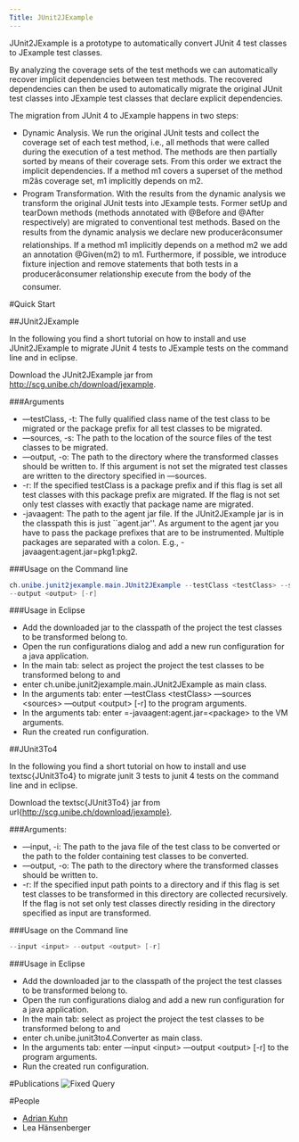 ```yaml
---
Title: JUnit2JExample
---
```


JUnit2JExample is a prototype to automatically convert JUnit 4 test classes to JExample test classes.

By analyzing the coverage sets of the test methods we can automatically recover implicit dependencies between test methods. The recovered dependencies can then be used to automatically migrate the original JUnit test classes into JExample test classes that declare explicit dependencies.

The migration from JUnit 4 to JExample happens in two steps:

-  Dynamic Analysis. We run the original JUnit tests and collect the coverage set of each test method, i.e., all methods that were called during the execution of a test method. The methods are then partially sorted by means of their coverage sets. From this order we extract the implicit dependencies. If a method m1 covers a superset of the method m2âs coverage set, m1 implicitly depends on m2.
-  Program Transformation. With the results from the dynamic analysis we transform the original JUnit tests into JExample tests. Former setUp and tearDown methods (methods annotated with @Before and @After respectively) are migrated to conventional test methods. Based on the results from the dynamic analysis we declare new producerâconsumer relationships. If a method m1 implicitly depends on a method m2 we add an annotation @Given(m2) to m1. Furthermore, if possible, we introduce fixture injection and remove statements that both tests in a producerâconsumer relationship execute from the body of the consumer.

#Quick Start

##JUnit2JExample

In the following you find a short tutorial on how to install and use JUnit2JExample to migrate JUnit 4 tests to JExample tests on the command line and in eclipse.

Download the JUnit2JExample jar from http://scg.unibe.ch/download/jexample.

###Arguments


-  &mdash;testClass, -t: The fully qualified class name of the test class to be migrated or the package prefix for all test classes to be migrated.
-  &mdash;sources, -s: The path to the location of the source files of the test classes to be migrated.
-  &mdash;output, -o: The path to the directory where the transformed classes should be written to. If this argument is not set the migrated test classes are written to the directory specified in &mdash;sources.
-  -r: If the specified testClass is a package prefix and if this flag is set all test classes with this package prefix are migrated. If the flag is not set only test classes with exactly that package name are migrated.
-  -javaagent: The path to the agent jar file. If the JUnit2JExample jar is in the classpath this is just ``agent.jar\''. As argument to the agent jar you have to pass the package prefixes that are to be instrumented. Multiple packages are separated with a colon. E.g., -javaagent:agent.jar=pkg1:pkg2.

###Usage on the Command line

```java -javaagent:agent.jar=<package> -cp path/to/junit2jexample.jar:your_class_path\
ch.unibe.junit2jexample.main.JUnit2JExample --testClass <testClass> --sources <sources>\ 
--output <output> [-r]
```

###Usage in Eclipse


-  Add the downloaded jar to the classpath of the project the test classes to be transformed belong to.
-  Open the run configurations dialog and add a new run configuration for a java application.
-  In the main tab: select as project the project the test classes to be transformed belong to and
-  enter ch.unibe.junit2jexample.main.JUnit2JExample as main class.
-  In the arguments tab: enter &mdash;testClass &lt;testClass&gt; &mdash;sources &lt;sources&gt; &mdash;output &lt;output&gt; [-r] to the program arguments. 
-  In the arguments tab: enter =-javaagent:agent.jar=&lt;package&gt; to the VM arguments.
-  Run the created run configuration.

##JUnit3To4

In the following you find a short tutorial on how to install and use textsc{JUnit3To4} to migrate junit 3 tests to junit 4 tests on the command line and in eclipse.

Download the textsc{JUnit3To4} jar from url{http://scg.unibe.ch/download/jexample}.

###Arguments:


-  &mdash;input, -i: The path to the java file of the test class to be converted or the path to the folder containing test classes to be converted.
-  &mdash;output, -o: The path to the directory where the transformed classes should be written to.
-  -r: If the specified input path points to a directory and if this flag is set test classes to be transformed in this directory are collected recursively. If the flag is not set only test classes directly residing in the directory specified as input are transformed.

###Usage on the Command line

```java -cp path/to/junit3to4.jar:your_class_path ch.unibe.junit3to4.Converter\
--input <input> --output <output> [-r]
```

###Usage in Eclipse


-  Add the downloaded jar to the classpath of the project the test classes to be transformed belong to.
-  Open the run configurations dialog and add a new run configuration for a java application.
-  In the main tab: select as project the project the test classes to be transformed belong to and
-  enter ch.unibe.junit3to4.Converter as main class.
-  In the arguments tab: enter &mdash;input &lt;input&gt; &mdash;output &lt;output&gt; [-r] to the program arguments. 
-  Run the created run configuration.

#Publications
![Fixed Query](%base_url%/scgbib/fixedquery)

#People

-  [Adrian Kuhn](%base_url%/wiki/alumni/adriankuhn)
-  Lea Hänsenberger
